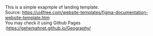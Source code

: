 This is a simple exapmple of landing template.
</br>
Source: https://ui4free.com/website-templates/figma-documentation-website-template.htm
</br>
You may check it using Github Pages :https://gehemahnet.github.io/Geography/
